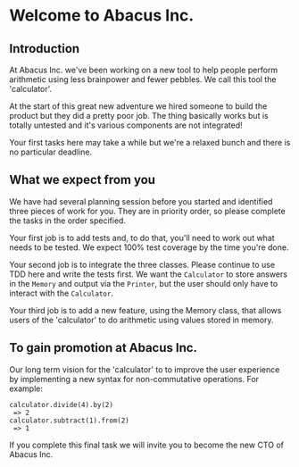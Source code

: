 # Welcome to Abacus Inc.

##  Introduction

At Abacus Inc. we've been working on a new tool to help people perform arithmetic using less brainpower and fewer pebbles.  We call this tool the 'calculator'.

At the start of this great new adventure we hired someone to build the product but they did a pretty poor job.  The thing basically works but is totally untested and it's various components are not integrated!

Your first tasks here may take a while but we're a relaxed bunch and there is no particular deadline.

##  What we expect from you

We have had several planning session before you started and identified three pieces of work for you.  They are in priority order, so please complete the tasks in the order specified.

Your first job is to add tests and, to do that, you'll need to work out what needs to be tested.  We expect 100% test coverage by the time you're done.

Your second job is to integrate the three classes.  Please continue to use TDD here and write the tests first.  We want the `Calculator` to store answers in the `Memory` and output via the `Printer`, but the user should only have to interact with the `Calculator`.

Your third job is to add a new feature, using the Memory class, that allows users of the 'calculator' to do arithmetic using values stored in memory.

## To gain promotion at Abacus Inc.

Our long term vision for the 'calculator' to to improve the user experience by implementing a new syntax for non-commutative operations.  For example:

```
calculator.divide(4).by(2)
 => 2
calculator.subtract(1).from(2)
 => 1
```

If you complete this final task we will invite you to become the new CTO of Abacus Inc.
